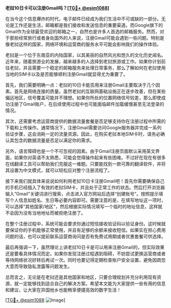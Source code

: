 **老挝10日卡可以注册Gmail吗？[[TG💪+ @esim1088](https://t.me/s/esim1088)]**

在当今这个信息爆炸的时代，电子邮件已经成为我们生活中不可或缺的一部分。无论是工作还是生活，邮箱都是我们接收和发送信息的重要渠道。而Google旗下的Gmail作为全球最受欢迎的邮箱之一，自然也是许多人首选的邮箱服务。然而，对于那些经常旅行或者身处国外的人来说，注册Gmail可能会遇到一些问题。特别是像老挝这样的国家，网络环境和运营商的服务水平可能会影响我们的操作体验。

老挝是一个位于东南亚的内陆国家，以其美丽的自然风光和悠久的文化历史闻名。近年来，随着旅游业的发展，越来越多的人选择到老挝旅游或工作。如果你计划前往老挝，并且需要一个稳定的邮箱服务来处理日常事务，那么了解如何在老挝使用当地的SIM卡以及是否能够顺利注册Gmail就显得尤为重要了。

首先，我们需要明确一点：老挝的10日卡能否用来注册Gmail主要取决于几个因素。首先是网络连接的质量。虽然老挝的互联网基础设施正在逐步改善，但在某些偏远地区，信号覆盖可能并不理想。如果你所处的位置网络信号较差，那么即使成功注册了Gmail账户，在后续使用过程中也可能面临邮件加载缓慢甚至无法登录的情况。

其次，还需要考虑运营商提供的数据流量套餐是否足够支持你在注册过程中所需的下载和上传操作。通常情况下，注册Gmail需要访问Google服务器并完成一系列验证步骤，这会消耗一定的流量资源。因此，在购买老挝本地SIM卡时，请务必确认其包含的数据流量是否足以满足你的需求。

另外，语言障碍也是一个不可忽视的因素。由于Gmail注册页面默认采用英文界面，如果你对英语不太熟悉，可能会觉得操作起来有些困难。不过好在现在有很多在线翻译工具可以帮助我们克服这一难题。只要能找到一款可靠的翻译软件，并将其设置为中文模式，就可以轻松应对整个注册流程了。

接下来我们就具体来说说如何利用老挝10日卡注册Gmail吧！首先你需要确保自己的手机已经插入了有效的老挝SIM卡，并且处于正常工作的状态。然后打开浏览器输入“Gmail”关键词进行搜索，点击进入官方网站后选择“创建账号”。按照提示填写个人信息如姓名、生日等必要内容即可。需要注意的是，在填写地址这一项时，可以选择“其他国家/地区”，然后根据实际情况填写一个临时的地址信息，这样就不会因为没有当地地址而被拒绝注册了。

在整个注册过程中，系统可能会要求你通过短信接收验证码以验证身份。这时候就要保证你的手机能够正常使用，并且有足够的余额来接收短信。如果实在担心费用问题的话，也可以提前联系运营商询问是否有免费试用期或者优惠套餐可供选择。

最后再强调一下，虽然理论上讲老挝10日卡是可以用来注册Gmail的，但实际效果还是要看具体情况而定。如果你发现注册过程遇到阻碍，不妨尝试更换运营商或者等待网络状况好转后再试一次。同时也要记得定期检查账户安全设置，避免因疏忽大意而导致隐私泄露等问题发生。

总而言之，无论是在老挝还是其他国家和地区，只要合理规划并充分利用现有资源，就一定能够找到适合自己的解决方案。希望本文能为大家提供一些有用的信息和建议，让大家在异国他乡也能畅享便捷高效的数字生活！

[[TG💪+ @esim1088](https://t.me/s/esim1088) ![Image](https://i.postimg.cc/4NQfJmqS/Snipaste-2025-05-13-00-14-12.png)]